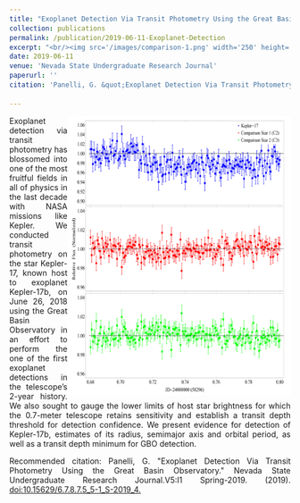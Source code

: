 ```yaml
---
title: "Exoplanet Detection Via Transit Photometry Using the Great Basin Observatory"
collection: publications
permalink: /publication/2019-06-11-Exoplanet-Detection
excerpt: "<br/><img src='/images/comparison-1.png' width='250' height='314' align='left'> This paper is about the detection of Kepler-17b with the Great Basin Observatory (GBO). We performed one of the first exoplanet detections in the GBO's history and established a minimum transit depth for confidence in detection with the GBO."
date: 2019-06-11
venue: 'Nevada State Undergraduate Research Journal'
paperurl: ''
citation: 'Panelli, G. &quot;Exoplanet Detection Via Transit Photometry Using the Great Basin Observatory.&quot; <i>Nevada State Undergraduate Research Journal</i>.V5:I1 Spring-2019. (2019).<a href="http://dx.doi.org/10.15629/6.7.8.7.5_5-1_S-2019_4">doi:10.15629/6.7.8.7.5_5-1_S-2019_4.</a>. '

---
```

<div align="justify">
<p><img src="/images/comparison-1.png" width="400" height="500" align="right"/>
Exoplanet detection via transit photometry has blossomed into one of the most fruitful fields in all of physics in the last decade with NASA missions like Kepler. We conducted transit photometry on the star Kepler-17, known host to exoplanet Kepler-17b, on June 26, 2018 using the Great Basin Observatory in an effort to perform the one of the first exoplanet detections in the telescope’s 2-year history. We also sought to gauge the lower limits of host star brightness for which the 0.7-meter telescope retains sensitivity and establish a transit depth threshold for detection confidence. We present evidence for detection of Kepler-17b, estimates of its radius, semimajor axis and orbital period, as well as a transit depth minimum for GBO detection.

Recommended citation: Panelli, G. "Exoplanet Detection Via Transit Photometry Using the Great
Basin Observatory." Nevada State Undergraduate Research Journal.V5:I1 Spring-2019. (2019). <a href="http://dx.doi.org/10.15629/6.7.8.7.5_5-1_S-2019_4">doi:10.15629/6.7.8.7.5_5-1_S-2019_4.</a>
</div>